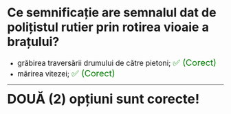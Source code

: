 # Ce semnificație are semnalul dat de polițistul rutier prin rotirea vioaie a brațului?

- <span style="font-size: larger;">grăbirea traversării drumului de către pietoni; <span style="color: green; font-size: larger;">✅ (Corect)</span></span>
- <span style="font-size: larger;">mărirea vitezei; <span style="color: green; font-size: larger;">✅ (Corect)</span></span>

---

<span style="font-size: 30px; font-weight: bold;">**DOUĂ (2) opțiuni sunt corecte!**</span>